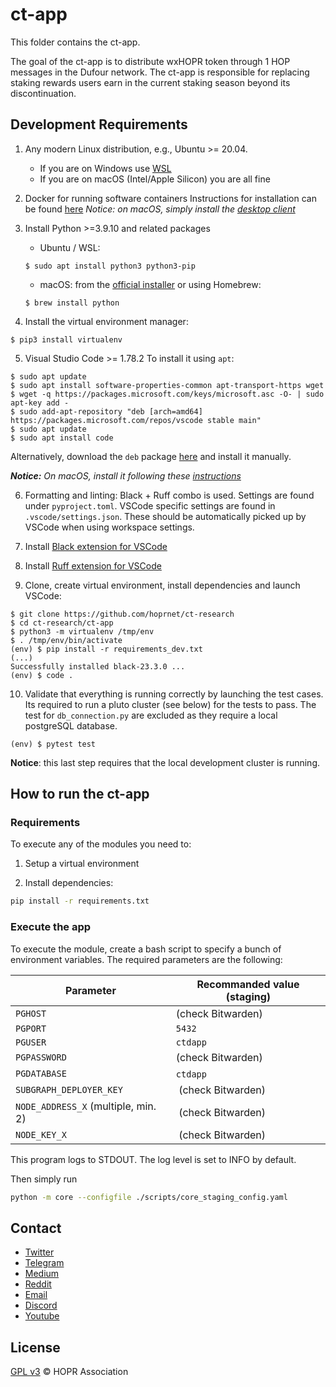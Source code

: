 # ct-app

This folder contains the ct-app.

The goal of the ct-app is to distribute wxHOPR token through 1 HOP messages in the Dufour network. The ct-app is responsible for replacing staking rewards users earn in the current staking season beyond its discontinuation.

## Development Requirements

1. Any modern Linux distribution, e.g., Ubuntu >= 20.04.
    - If you are on Windows use [WSL](https://learn.microsoft.com/en-us/windows/wsl/install)
    - If you are on macOS (Intel/Apple Silicon) you are all fine

2. Docker for running software containers
Instructions for installation can be found [here](https://docs.docker.com/engine/install/ubuntu/#install-using-the-repository)
 *Notice: on macOS, simply install the [desktop client](https://docs.docker.com/desktop/install/mac-install/)*

3. Install Python >=3.9.10 and related packages
    - Ubuntu / WSL:
    ```
    $ sudo apt install python3 python3-pip
    ```
    - macOS: from the [official installer](https://www.python.org/downloads/) or using Homebrew:
    ```
    $ brew install python
    ```

4. Install the virtual environment manager:
```
$ pip3 install virtualenv
```

5. Visual Studio Code >= 1.78.2
To install it using `apt`:
```
$ sudo apt update
$ sudo apt install software-properties-common apt-transport-https wget
$ wget -q https://packages.microsoft.com/keys/microsoft.asc -O- | sudo apt-key add -
$ sudo add-apt-repository "deb [arch=amd64] https://packages.microsoft.com/repos/vscode stable main"
$ sudo apt update
$ sudo apt install code
```
Alternatively, download the `deb` package [here](https://code.visualstudio.com/sha/download?build=stable&os=linux-deb-x64) and install it manually.

***Notice:** On macOS, install it following these [instructions](https://code.visualstudio.com/docs/setup/mac)*

6. Formatting and linting: Black + Ruff combo is used.
Settings are found under `pyproject.toml`.
VSCode specific settings are found in `.vscode/settings.json`.
These should be automatically picked up by VSCode when using workspace settings.

7. Install [Black extension for VSCode](https://marketplace.visualstudio.com/items?itemName=ms-python.black-formatter)

8. Install [Ruff extension for VSCode](https://marketplace.visualstudio.com/items?itemName=charliermarsh.ruff)

9. Clone, create virtual environment, install dependencies and launch VSCode:
```
$ git clone https://github.com/hoprnet/ct-research
$ cd ct-research/ct-app
$ python3 -m virtualenv /tmp/env
$ . /tmp/env/bin/activate
(env) $ pip install -r requirements_dev.txt
(...)
Successfully installed black-23.3.0 ...
(env) $ code .
```

10. Validate that everything is running correctly by launching the test cases. Its required to run a pluto cluster (see below) for the tests to pass. The test for `db_connection.py` are excluded as they require a local postgreSQL database. 
```
(env) $ pytest test
```

**Notice**: this last step requires that the local development cluster is running.

## How to run the ct-app

### Requirements

To execute any of the modules you need to:

1. Setup a virtual environment

2. Install dependencies:
```bash
pip install -r requirements.txt
```


### Execute the app

To execute the module, create a bash script to specify a bunch of environment variables. The required parameters are the following:

Parameter | Recommanded value (staging)
--|--
`PGHOST` | (check Bitwarden)
`PGPORT` | `5432`
`PGUSER` | `ctdapp`
`PGPASSWORD` | (check Bitwarden)
`PGDATABASE` | `ctdapp` |
`SUBGRAPH_DEPLOYER_KEY` | (check Bitwarden)
`NODE_ADDRESS_X` (multiple, min. 2) | (check Bitwarden)
`NODE_KEY_X` | (check Bitwarden)

This program logs to STDOUT. The log level is set to INFO by default.

Then simply run 
```sh
python -m core --configfile ./scripts/core_staging_config.yaml
```

## Contact

- [Twitter](https://twitter.com/hoprnet)
- [Telegram](https://t.me/hoprnet)
- [Medium](https://medium.com/hoprnet)
- [Reddit](https://www.reddit.com/r/HOPR/)
- [Email](mailto:contact@hoprnet.org)
- [Discord](https://discord.gg/5FWSfq7)
- [Youtube](https://www.youtube.com/channel/UC2DzUtC90LXdW7TfT3igasA)

## License

[GPL v3](LICENSE) © HOPR Association
